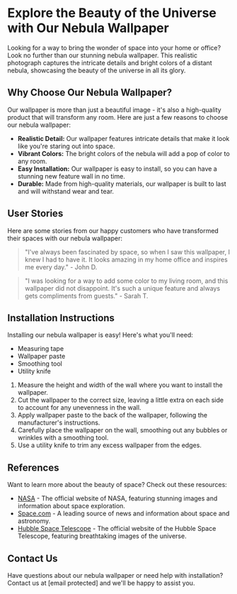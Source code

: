 <!--
Write me content for website with wallpaper which alt text is:

"A realistic photograph of a nebula, with bright colors and intricate details that showcase the beauty of the universe."

The name/title of the page should not be 1:1 copy of the alt text but rather a real content of the website which is using this wallpaper.

- Use markdown format 
- Start with the heading
- The content should look like a real website 
- Include real sections like references, contact, user stories, etc. use things relevant to the page purpose.
- Feel free to use structure like headings, bullets, numbering, blockquotes, paragraphs, horizontal lines, etc.
- You can use formatting like bold or _italic_
- You can include UTF-8 emojis
- Links should be only #hash anchors (and you can refer to the document itself)
- Do not include images
-->

<!--font:Montserrat-->

# Explore the Beauty of the Universe with Our Nebula Wallpaper

Looking for a way to bring the wonder of space into your home or office? Look no further than our stunning nebula wallpaper. This realistic photograph captures the intricate details and bright colors of a distant nebula, showcasing the beauty of the universe in all its glory.

## Why Choose Our Nebula Wallpaper?

Our wallpaper is more than just a beautiful image - it's also a high-quality product that will transform any room. Here are just a few reasons to choose our nebula wallpaper:

- **Realistic Detail:** Our wallpaper features intricate details that make it look like you're staring out into space.
- **Vibrant Colors:** The bright colors of the nebula will add a pop of color to any room.
- **Easy Installation:** Our wallpaper is easy to install, so you can have a stunning new feature wall in no time.
- **Durable:** Made from high-quality materials, our wallpaper is built to last and will withstand wear and tear.

## User Stories

Here are some stories from our happy customers who have transformed their spaces with our nebula wallpaper:

> "I've always been fascinated by space, so when I saw this wallpaper, I knew I had to have it. It looks amazing in my home office and inspires me every day." - John D.

> "I was looking for a way to add some color to my living room, and this wallpaper did not disappoint. It's such a unique feature and always gets compliments from guests." - Sarah T.

## Installation Instructions

Installing our nebula wallpaper is easy! Here's what you'll need:

- Measuring tape
- Wallpaper paste
- Smoothing tool
- Utility knife

1. Measure the height and width of the wall where you want to install the wallpaper.
2. Cut the wallpaper to the correct size, leaving a little extra on each side to account for any unevenness in the wall.
3. Apply wallpaper paste to the back of the wallpaper, following the manufacturer's instructions.
4. Carefully place the wallpaper on the wall, smoothing out any bubbles or wrinkles with a smoothing tool.
5. Use a utility knife to trim any excess wallpaper from the edges.

## References

Want to learn more about the beauty of space? Check out these resources:

- [NASA](#) - The official website of NASA, featuring stunning images and information about space exploration.
- [Space.com](#) - A leading source of news and information about space and astronomy.
- [Hubble Space Telescope](#) - The official website of the Hubble Space Telescope, featuring breathtaking images of the universe.

## Contact Us

Have questions about our nebula wallpaper or need help with installation? Contact us at [email protected] and we'll be happy to assist you.
